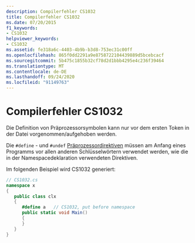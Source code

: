 ```yaml
---
description: Compilerfehler CS1032
title: Compilerfehler CS1032
ms.date: 07/20/2015
f1_keywords:
- CS1032
helpviewer_keywords:
- CS1032
ms.assetid: fe318a6c-4403-4b9b-b3d8-753ec31c00ff
ms.openlocfilehash: 865f0dd2291a9e8758722104439889d5bcebcacf
ms.sourcegitcommit: 5b475c1855b32cf78d2d1bbb4295e4c236f39464
ms.translationtype: MT
ms.contentlocale: de-DE
ms.lasthandoff: 09/24/2020
ms.locfileid: "91149763"
---
```

# <a name="compiler-error-cs1032"></a>Compilerfehler CS1032

Die Definition von Präprozessorsymbolen kann nur vor dem ersten Token in der Datei vorgenommen/aufgehoben werden.  
  
 Die `#define` - und `#undef` [Präprozessordirektiven](../language-reference/preprocessor-directives/index.md) müssen am Anfang eines Programms vor allen anderen Schlüsselwörtern verwendet werden, wie die in der Namespacedeklaration verwendeten Direktiven.  
  
 Im folgenden Beispiel wird CS1032 generiert:  
  
```csharp  
// CS1032.cs  
namespace x  
{  
   public class clx  
   {  
      #define a   // CS1032, put before namespace  
      public static void Main()  
      {  
      }  
   }  
}  
```
